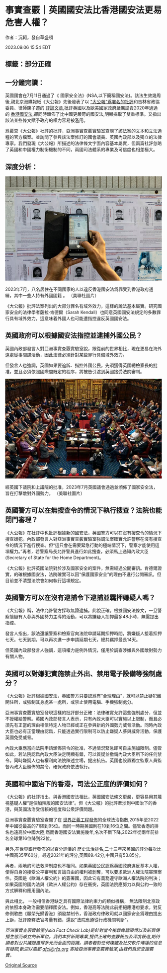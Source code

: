 # 事實查覈｜英國國安法比香港國安法更易危害人權？

作者：沉軻，發自華盛頓

2023.09.06 15:54 EDT

## 標籤：部分正確

## 一分鐘完讀：

英國國會在7月11日通過了《 國家安全法》(NSA,以下簡稱國安法)。該法生效幾周後,親北京港媒報紙《大公報》先後發表了以 ["大公報"爲署名的社評](http://www.takungpao.com/opinion/233114/2023/0717/872156.html)和吉林省政協委員、律師陳子遷的 [評論文章](http://www.takungpao.com/opinion/233119/2023/0815/882041.html),批評英國以及歐美國家政府嚴厲譴責2020年通過的 [香港國安法](http://www.npc.gov.cn/npc/c30834/202007/3ae94fae8aec4468868b32f8cf8e02ad.shtml),卻同時頒佈了比中國更嚴苛的國安法,明顯採取了雙重標準。又指出該法某些條文賦予政府的權力容易被濫用。

爲覈查《大公報》社評的批評，亞洲事實查覈實驗室查閱了該法案的文本和立法過程的官方檔案。並訪問了參與該法案修訂的國會議員、英國內政部以及獨立的法律專家。我們發現《大公報》所描述的法律條文字面內容基本屬實，但兩篇社評忽略了英國和中國權力制衡機制的不同，兩國司法體系的專業及可信度也相差極大。

## 深度分析：

![2023年7月，八名居住在不同國家的人以違反香港國安法爲罪受到香港政府通緝，其中一些人持有外國國籍 。 （美聯社圖片）](images/DQD4J76BBVSQQTYA5MVFPH2OEE.jpg)

2023年7月，八名居住在不同國家的人以違反香港國安法爲罪受到香港政府通緝，其中一些人持有外國國籍 。 （美聯社圖片）

《大公報》批評法案列出的大部分罪名有域外效力，這樣的說法基本屬實。研究國家安全的法律學者薩拉·肯德爾（Sarah Kendall）也同意英國國安法規定的多數罪行具有域外效力，這意味着外國人也可能遭指控違反英國國安法。

## 英國政府可以根據國安法指控並逮捕外國公民？

英國內政部發言人對亞洲事實查覈實驗室說，跟從前的世界相比，現在更易在海外遠處從事間諜活動，因此法律必須針對某些罪行具備域外效力。

但發言人也強調，英國如果要追訴、指控外國公民，先須獲得英國總檢察長的批准，並且必須依照國際間既定的程序，將被告引渡到英國接受法院審判。

![經英國下議院和上議院的批准，2023年7月英國議會通過並頒佈了國家安全法，旨在打擊敵對外國勢力。 （美聯社圖片）](images/WO5LXSKUNGAULQ3MUCTBZ55OTQ.jpg)

經英國下議院和上議院的批准，2023年7月英國議會通過並頒佈了國家安全法，旨在打擊敵對外國勢力。 （美聯社圖片）

## 英國警方可以在無搜查令的情況下執行搜查？法院也能閉門審理？

《大公報》在社評中也批評根據新的國安法，英國警方可以在沒有搜查令的情況下搜查嫌犯。內政部發言人對亞洲事實查覈實驗室強調法案確實允許警察在沒有搜查令的情況下進行搜查。但“這只會在需要緊急行動的極端情況下，警察才能使用這項權力。”再者，若警察局長允許警員進行如此搜查，必須馬上通知內政大臣(Secretary of State for the Home Department)。

《大公報》批評英國法院對於涉及國家安全的案件，無需經過公開審訊。肯德爾證實，的確根據國安法，法院確實可以因“保護國家安全”的理由不進行公開審訊。但目前並不清楚法院會如何執行這項規定。

## 英國警方可以在沒有逮捕令下逮捕並羈押嫌疑人嗎？

《大公報》稱，法律允許警方採取無證逮捕。此說正確。根據國安法條文，一旦警察懷疑有人蔘與外國勢力主導的活動，可以將嫌疑人扣押最多48小時，無需提出指控。

發言人指出，該法還讓警察和檢察官向法院申請延期扣押時間，將嫌疑人接着扣押七天。七天到期，可以再次進一步申請延期七天，總共羈押最長14天。

但英國內政部發言人強調，這項權力是例外情況，僅用於調查涉嫌與外國敵對勢力有關人物。

## 英國可以對嫌犯實施禁止外出、禁用電子設備等強制處分？

《大公報》批評根據國安法，英國警方只要認爲有“合理理由”，就可以禁止疑犯離開住所，或強制其身處某一處所，或禁止使用電腦、手機強制處分。

亞洲事實查覈實驗室發現這樣的批評部分正確：法律確實允許這些強制處分，但並不授權給警察。英國內政部發言人表示，只有內政大臣可以實施以上限制，而且必須先有正當的理由相信特定人物已經或正在參與新的外國勢力威脅活動。同時內政大臣也必有正當理由認爲，只能透過實行限制可以防止嫌疑人蔘與威脅活動，保護英國免受威脅。

內政大臣應當向法院申請頒佈禁令的批准，不過情況緊急即可自主施加限制。儘管如此，若法院認爲內政大臣決定明顯有錯，可以質疑並撤銷內政大臣所下的任何禁令。同時嫌疑人也有權利向法院陳述立場，提出抗告。英國也設置獨立監察人員監督內政大臣頒佈的禁令，確保政府依法執行。

## 英國和中國治下的香港，司法公正度的評價如何？

《大公報》的社評指出，與香港國安法相比，英國國安法條文更嚴，更容易用其蔑視基礎人權“是個加辣版的國安法律”。但《大公報》的批評牽涉到中國治下的香港，與英國法治受信賴的程度和公衆評價問題。

亞洲事實查覈實驗室查閱了在 [世界正義工程發佈](https://web.archive.org/web/20230821153105/https://worldjusticeproject.org/rule-of-law-index/global/2022/historical)的全球法治指數,2015年至2022年中國從最高的71降到95位。而同一時期英國則在10到16位之間。儘管香港的排名也遠高於中國大陸,然而香港國安法實施幾年,名次不斷下降,2022年從兩年前排名全球第16位降到22位。

另外,在世界銀行發佈的以百分評價的 [歷史法治排名](https://info.worldbank.org/governance/wgi/Home/Reports),二十三年來英國的評分每次比中國高35至60分。最近2021年的評分,英國89.42分,中國只有53.85分。

再者，兩地的司法救濟制度也不相同。如果英國公民認爲英國政府違反基本人權，使得自身的接受公平審判和言論自由的權利被剝奪，可以要求歐洲人權法院審理案件。英國是《歐洲人權公約》的簽署國，因此它有義務遵守歐洲人權法院的判決；如果英國的國內法與《歐洲人權公約》存在衝突，英國法院應努力以與公約一致的方式解釋和應用國內法。

與此相比， 一般相信香港缺乏具有國際法律約束力的類似機構， 無法限制北京政府依照本身政治需要闡釋國安法。例如，香港高等法院此前拒絕應港府要求，對反修例歌曲《願榮光歸香港》頒發禁制令，香港政府律政司就以國家安全爲理由提出上訴，批評原釋法官考量有錯，還說"法院應遵從行政機關判斷"。

*亞洲事實查覈實驗室(Asia Fact Check Lab)是針對當今複雜媒體環境以及新興傳播生態而成立的新單位。我們本於新聞專業,提供正確的查覈報告及深度報道,期待讀者對公共議題獲得多元而全面的認識。讀者若對任何媒體及社交軟件傳播的信息有疑問,歡迎以電郵* *afcl@rfa.org* *寄給亞洲事實查覈實驗室,由我們爲您查證覈實。*



[Original Source](https://www.rfa.org/mandarin/shishi-hecha/hc-09062023154433.html)